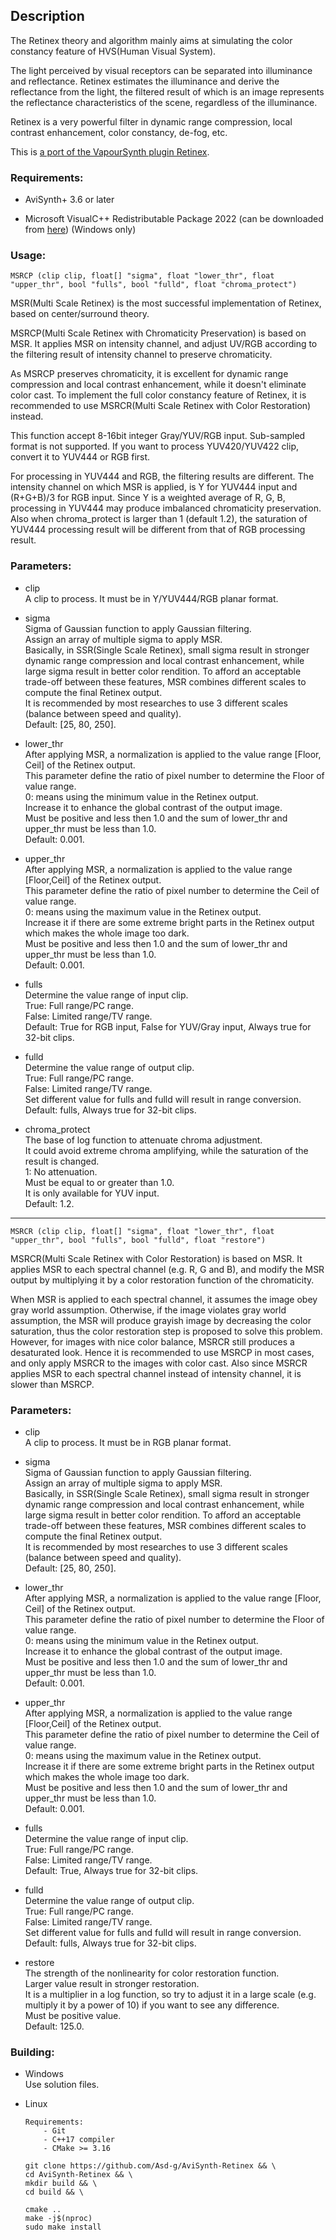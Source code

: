 ## Description

The Retinex theory and algorithm mainly aims at simulating the color constancy feature of HVS(Human Visual System).

The light perceived by visual receptors can be separated into illuminance and reflectance. Retinex estimates the illuminance and derive the reflectance from the light, the filtered result of which is an image represents the reflectance characteristics of the scene, regardless of the illuminance.

Retinex is a very powerful filter in dynamic range compression, local contrast enhancement, color constancy, de-fog, etc.

This is [a port of the VapourSynth plugin Retinex](https://github.com/HomeOfVapourSynthEvolution/VapourSynth-Retinex).

### Requirements:

- AviSynth+ 3.6 or later

- Microsoft VisualC++ Redistributable Package 2022 (can be downloaded from [here](https://github.com/abbodi1406/vcredist/releases)) (Windows only)

### Usage:

```
MSRCP (clip clip, float[] "sigma", float "lower_thr", float "upper_thr", bool "fulls", bool "fulld", float "chroma_protect")
```

MSR(Multi Scale Retinex) is the most successful implementation of Retinex, based on center/surround theory.

MSRCP(Multi Scale Retinex with Chromaticity Preservation) is based on MSR. It applies MSR on intensity channel, and adjust UV/RGB according to the filtering result of intensity channel to preserve chromaticity.

As MSRCP preserves chromaticity, it is excellent for dynamic range compression and local contrast enhancement, while it doesn't eliminate color cast. To implement the full color constancy feature of Retinex, it is recommended to use MSRCR(Multi Scale Retinex with Color Restoration) instead.

This function accept 8-16bit integer Gray/YUV/RGB input. Sub-sampled format is not supported. If you want to process YUV420/YUV422 clip, convert it to YUV444 or RGB first.

For processing in YUV444 and RGB, the filtering results are different. The intensity channel on which MSR is applied, is Y for YUV444 input and (R+G+B)/3 for RGB input. Since Y is a weighted average of R, G, B, processing in YUV444 may produce imbalanced chromaticity preservation. Also when chroma_protect is larger than 1 (default 1.2), the saturation of YUV444 processing result will be different from that of RGB processing result.

### Parameters:

- clip\
    A clip to process. It must be in Y/YUV444/RGB planar format.

- sigma\
    Sigma of Gaussian function to apply Gaussian filtering.\
    Assign an array of multiple sigma to apply MSR.\
    Basically, in SSR(Single Scale Retinex), small sigma result in stronger dynamic range compression and local contrast enhancement, while large sigma result in better color rendition. To afford an acceptable trade-off between these features, MSR combines different scales to compute the final Retinex output.\
    It is recommended by most researches to use 3 different scales (balance between speed and quality).\
    Default: [25, 80, 250].

- lower_thr\
    After applying MSR, a normalization is applied to the value range [Floor, Ceil] of the Retinex output.\
    This parameter define the ratio of pixel number to determine the Floor of value range.\
    0: means using the minimum value in the Retinex output.\
    Increase it to enhance the global contrast of the output image.\
    Must be positive and less then 1.0 and the sum of lower_thr and upper_thr must be less than 1.0.\
    Default: 0.001.

- upper_thr\
    After applying MSR, a normalization is applied to the value range [Floor,Ceil] of the Retinex output.\
    This parameter define the ratio of pixel number to determine the Ceil of value range.\
    0: means using the maximum value in the Retinex output.\
    Increase it if there are some extreme bright parts in the Retinex output which makes the whole image too dark.\
    Must be positive and less then 1.0 and the sum of lower_thr and upper_thr must be less than 1.0.\
    Default: 0.001.

- fulls\
    Determine the value range of input clip.\
    True: Full range/PC range.\
    False: Limited range/TV range.\
    Default: True for RGB input, False for YUV/Gray input, Always true for 32-bit clips.

- fulld\
    Determine the value range of output clip.\
    True: Full range/PC range.\
    False: Limited range/TV range.\
    Set different value for fulls and fulld will result in range conversion.\
    Default: fulls, Always true for 32-bit clips.

- chroma_protect\
    The base of log function to attenuate chroma adjustment.\
    It could avoid extreme chroma amplifying, while the saturation of the result is changed.\
    1: No attenuation.\
    Must be equal to or greater than 1.0.\
    It is only available for YUV input.\
    Default: 1.2.

---

```
MSRCR (clip clip, float[] "sigma", float "lower_thr", float "upper_thr", bool "fulls", bool "fulld", float "restore")
```

MSRCR(Multi Scale Retinex with Color Restoration) is based on MSR. It applies MSR to each spectral channel (e.g. R, G and B), and modify the MSR output by multiplying it by a color restoration function of the chromaticity.

When MSR is applied to each spectral channel, it assumes the image obey gray world assumption. Otherwise, if the image violates gray world assumption, the MSR will produce grayish image by decreasing the color saturation, thus the color restoration step is proposed to solve this problem. However, for images with nice color balance, MSRCR still produces a desaturated look. Hence it is recommended to use MSRCP in most cases, and only apply MSRCR to the images with color cast. Also since MSRCR applies MSR to each spectral channel instead of intensity channel, it is slower than MSRCP.

### Parameters:

- clip\
    A clip to process. It must be in RGB planar format.

- sigma\
    Sigma of Gaussian function to apply Gaussian filtering.\
    Assign an array of multiple sigma to apply MSR.\
    Basically, in SSR(Single Scale Retinex), small sigma result in stronger dynamic range compression and local contrast enhancement, while large sigma result in better color rendition. To afford an acceptable trade-off between these features, MSR combines different scales to compute the final Retinex output.\
    It is recommended by most researches to use 3 different scales (balance between speed and quality).\
    Default: [25, 80, 250].

- lower_thr\
    After applying MSR, a normalization is applied to the value range [Floor, Ceil] of the Retinex output.\
    This parameter define the ratio of pixel number to determine the Floor of value range.\
    0: means using the minimum value in the Retinex output.\
    Increase it to enhance the global contrast of the output image.\
    Must be positive and less then 1.0 and the sum of lower_thr and upper_thr must be less than 1.0.\
    Default: 0.001.

- upper_thr\
    After applying MSR, a normalization is applied to the value range [Floor,Ceil] of the Retinex output.\
    This parameter define the ratio of pixel number to determine the Ceil of value range.\
    0: means using the maximum value in the Retinex output.\
    Increase it if there are some extreme bright parts in the Retinex output which makes the whole image too dark.\
    Must be positive and less then 1.0 and the sum of lower_thr and upper_thr must be less than 1.0.\
    Default: 0.001.

- fulls\
    Determine the value range of input clip.\
    True: Full range/PC range.\
    False: Limited range/TV range.\
    Default: True, Always true for 32-bit clips.

- fulld\
    Determine the value range of output clip.\
    True: Full range/PC range.\
    False: Limited range/TV range.\
    Set different value for fulls and fulld will result in range conversion.\
    Default: fulls, Always true for 32-bit clips.

- restore\
    The strength of the nonlinearity for color restoration function.\
    Larger value result in stronger restoration.\
    It is a multiplier in a log function, so try to adjust it in a large scale (e.g. multiply it by a power of 10) if you want to see any difference.\
    Must be positive value.\
    Default: 125.0.

### Building:

- Windows\
    Use solution files.

- Linux
    ```
    Requirements:
        - Git
        - C++17 compiler
        - CMake >= 3.16
    ```
    ```
    git clone https://github.com/Asd-g/AviSynth-Retinex && \
    cd AviSynth-Retinex && \
    mkdir build && \
    cd build && \

    cmake ..
    make -j$(nproc)
    sudo make install
    ```
